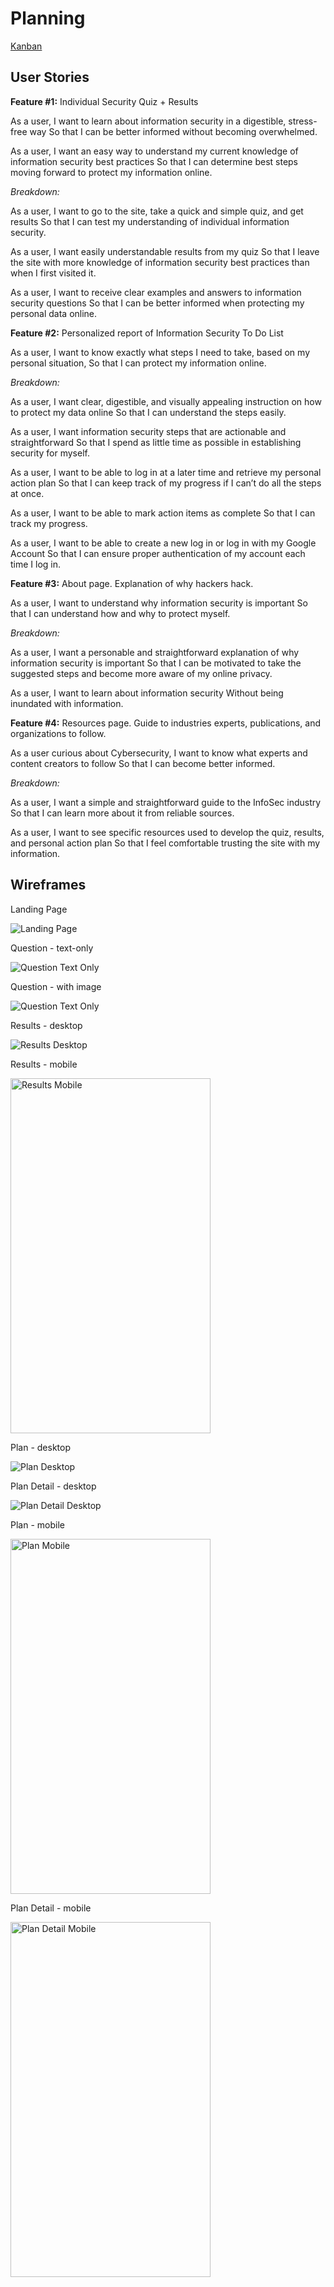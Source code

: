 # Planning

[Kanban](https://github.com/zoe-gonzales/cyber-ed/projects/1)

## User Stories

**Feature #1:** Individual Security Quiz + Results

As a user,
I want to learn about information security in a digestible, stress-free way
So that I can be better informed without becoming overwhelmed.

As a user,
I want an easy way to understand my current knowledge of information security best practices
So that I can determine best steps moving forward to protect my information online.

*Breakdown:*

As a user, 
I want to go to the site, take a quick and simple quiz, and get results
So that I can test my understanding of individual information security.

As a user,
I want easily understandable results from my quiz
So that I leave the site with more knowledge of information security best practices than when I first visited it.

As a user,
I want to receive clear examples and answers to information security questions
So that I can be better informed when protecting my personal data online.

**Feature #2:** Personalized report of Information Security To Do List

As a user,
I want to know exactly what steps I need to take, based on my personal situation,
So that I can protect my information online.

*Breakdown:*

As a user,
I want clear, digestible, and visually appealing instruction on how to protect my data online
So that I can understand the steps easily.

As a user,
I want information security steps that are actionable and straightforward
So that I spend as little time as possible in establishing security for myself.

As a user,
I want to be able to log in at a later time and retrieve my personal action plan
So that I can keep track of my progress if I can’t do all the steps at once.

As a user,
I want to be able to mark action items as complete
So that I can track my progress.

As a user,
I want to be able to create a new log in or log in with my Google Account
So that I can ensure proper authentication of my account each time I log in.

**Feature #3:** About page. Explanation of why hackers hack.

As a user,
I want to understand why information security is important
So that I can understand how and why to protect myself.

*Breakdown:*

As a user,
I want a personable and straightforward explanation of why information security is important
So that I can be motivated to take the suggested steps and become more aware of my online privacy.

As a user,
I want to learn about information security
Without being inundated with information.

**Feature #4:** Resources page. Guide to industries experts, publications, and organizations to follow.

As a user curious about Cybersecurity,
I want to know what experts and content creators to follow
So that I can become better informed.

*Breakdown:*

As a user,
I want a simple and straightforward guide to the InfoSec industry
So that I can learn more about it from reliable sources.

As a user,
I want to see specific resources used to develop the quiz, results, and personal action plan
So that I feel comfortable trusting the site with my information.

## Wireframes

Landing Page

![Landing Page](../client/public/images/readme/landing.png)

Question - text-only

![Question Text Only](../client/public/images/readme/question_text_only.png)

Question - with image

![Question Text Only](../client/public/images/readme/question_with_image.png)

Results - desktop

![Results Desktop](../client/public/images/readme/results_desktop.png)

Results - mobile

<img src="../client/public/images/readme/results_mobile.png" alt="Results Mobile" width="320" height="568">

Plan - desktop

![Plan Desktop](../client/public/images/readme/plan_desktop.png)

Plan Detail - desktop

![Plan Detail Desktop](../client/public/images/readme/plan_details.png)

Plan - mobile

<img src="../client/public/images/readme/plan_mobile.png" alt="Plan Mobile" width="320" height="568">

Plan Detail - mobile

<img src="../client/public/images/readme/plan_detail_mobile.png" alt="Plan Detail Mobile" width="320" height="568">